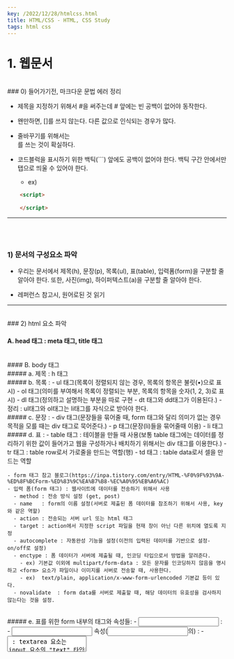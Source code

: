 ```yaml
---
key: /2022/12/28/htmlcss.html
title: HTML/CSS - HTML, CSS Study
tags: html css
---
```


# 1. 웹문서

<br>
### 0) 들어가기전, 마크다운 문법 에러 정리 

- 제목을 지정하기 위해서 #을 써주는데 # 앞에는 빈 공백이 없어야 동작한다.

- 왠만하면, []를 쓰지 않는다. 다른 값으로 인식되는 경우가 많다.

- 줄바꾸기를 위해서는 <br>를 쓰는 것이 확실하다.

- 코드블럭을 표시하기 위한 백틱(```) 앞에도 공백이 없어야 한다. 백틱 구간 안에서만 탭으로 띄울 수 있어야 한다.
  - ex)

```html
	<script>
	
	</script>
```

---


<br><br>
### 1) 문서의 구성요소 파악 

  - 우리는 문서에서 제목(h), 문장(p), 목록(ul), 표(table), 입력폼(form)을 구분할 줄 알아야 한다. 또한, 사진(img), 하이퍼텍스트(a)을 구분할 줄 알아야 한다.

  - 레퍼런스 참고시, 원어로된 것 읽기


---


<br>
### 2) html 요소 파악

#### A. head 태그 : meta 태그, title 태그

<br>
#### B. body 태그 

<br>
##### a. 제목 : h 태그 
	
<br>	
##### b. 목록 : 
      - ul 태그(목록이 정렬되지 않는 경우, 목록의 항목은 불릿(•)으로 표시) 
      - ol 태그(의미를 부여해서 목록이 정렬되는 부분, 목록의 항목을 숫자(1, 2, 3)로 표시) 
      - dl 태그(정의하고 설명하는 부분을 따로 구현 - dt 태그와 dd태그가 이용된다.)
      - 정리 : ul태그와 ol태그는 li태그를 자식으로 받아야 한다.
	
<br>	
##### c. 문장 : 
    - div 태그(문장들을 묶어줄 때, form 태그와 달리 의미가 없는 경우 목적을 모를 때는 div 태그로 묵어준다.) 
    - p 태그(문장(li)들을 묶어줄때 이용)
    - li 태그

<br>	
  ##### d. 표 : 
    - table 태그 : 테이블을 만들 때 사용(보통 table 태그에는 데이터를 정리하기 위한 값이 들어가고 웹을 구성하거나 배치하기 위해서는 div 태그를 이용한다.)
      - tr 태그 : table row로서 가로줄을 만드는 역할(행)
      - td 태그 : table data로서 셀을 만드는 역할
			
		
    - form 태그 참고 블로그(https://inpa.tistory.com/entry/HTML-%F0%9F%93%9A-%ED%8F%BCForm-%ED%83%9C%EA%B7%B8-%EC%A0%95%EB%A6%AC) 
    - 입력 폼(form 태그) : 웹사이트에 데이터를 전송하기 위해서 사용
      - method : 전송 방식 설정 (get, post)
      - name   : form의 이름 설정(서버로 제출된 폼 데이터를 참조하기 위해서 사용, key와 같은 역할)
      - action : 전송되는 서버 url 또는 html 태그
      - target : action에서 지정한 script 파일을 현재 창이 아닌 다른 위치에 열도록 지정 
      - autocomplete : 자동완성 기능을 설정(이전의 입력된 데이터를 기반으로 설정- on/off로 설정)
      - enctype : 폼 데이터가 서버에 제출될 때, 인코딩 타입으로서 방법을 알려준다.
        - ex) 기본값 이외에 multipart/form-data : 모든 문자를 인코딩하지 않음을 명시하고 <form> 요소가 파일이나 이미지를 서버로 전송할 때, 사용한다.
        - ex)  text/plain, application/x-www-form-urlencoded 기본값 등이 있다.
      - novalidate	: form data를 서버로 제출할 때, 해당 데이터의 유효성을 검사하지 않는다는 것을 설정.
			
<br>	
##### e. 표를 위한 form 내부의 태그와 속성들: 
    - <input> : 
    - <input type> 속성(<input>의) :
      - <textarea> : textarea 요소는 input 요소의 "text" 타입과 비슷한 형태이다. 하지만 "text" 타입의 input 요소는 한 줄만 입력이 가능하지만, <textarea> 태그는 긴 내용을 입력하는 것이 가능하다.

	<br>
      - <label> : 
        - input 태그를 제어하여 상태값을 변경하도록 돕는다.
        - 체크박스를 예로 들자면, 클릭 영역이 단순 체크박스 영역에 국한된 것이 아니라 체크박스가 가리키는 툴팁영역에도 클릭시 input 태그가 함께 체크될 수 있다.

        ```html
	        <label for="fruitItem">여기를 클릭</label>
	        <input id="fruitItem" type="checkbox" />
        ```

      - ​위 코드는 label 태그안의 영역을 클릭할 경우 for 속성이 지정된 fruititem 이라는 id 값을 찾는다. 즉 아래의 input 태그가 원격으로, 자동으로 클릭한 것과 같이 동작하게 된다

	<br>
      - <select> & <option> : 
        - 드롭메뉴에서 선택을 할 수 있는 태그. 
        - <option> 태그에서 사용하는 value 속성은 텍스트 필드에서의 value 속성과는 조금 틀리다. 
        - 텍스트 필드에서 value 속성에 값을 입력하면 기본값이 입력되지만 <option> 태그의 경우는 이 <option>이 선택된 경우 전송되는 값을 지정하는 것이다.

      - <datalist> : select는 선택만 할 수 있는 반면, datalist는 리스트에서 어느 한가지를 선택하거나 키워드에 입력할 수 있다.

      - <feildset> : 관련된 입력 양식들을 그룹화할 때 사용

      - <legend> : fieldset 태그 내에서 사용되야 하며 그룹화된 fieldset의 제목을 정의
      - <button> : form 요소중 하나, 페이지에 버튼을 넣고 form을 전송하거나 reset 할 때 사용한다.
<br>		
##### f. <button>와 <input>의 주의 사항
 	
    - <button>와 <input>의 차이점 

    - <input> 태그는 종료태그 없이 type 속성 이용해 버튼에 글자나 이미지 넣지만, <button> 태그는 시작태그와 종료태그 사이에 글자나 이미지 넣음​

    - 항상 <button> 태그의 type 속성을 명시해줘야 함. 왜냐하면, IE(=익스플로러) 경우 기본 타입이 button 이나, 타 브라우저 경우 기본 타입이 submit 이기 때문.

    - <form> 태그 안에서 버튼 만들 땐, 반드시 <input> 태그 이용해 버튼 만들어야 함. 왜냐하면, 타 브라우저가 <button>태그의 속성값을 전송하는 반면, IE는 시작태그와 종료태그 사이의 텍스트나 이미지 전송하기 때문.


---


<br>
### 3) html 강의 요약 내용 정리

- 목록을 ul 태그 하위 목록에서 목록을 1개를 한 번에 만들어 준다.

```html
ul>li

<ul>
	<li></li>
</ul>

```

- 목록을 ul 태그 하위 목록에서 목록을 3개를 한 번에 만들어 준다.

```html
ul>li*3

<ul>
	<li></li>
	<li></li>
	<li></li>
</ul>
```


- 크롬의 web store에서 설치할 것 : 

	- outliner
	- web developer


- header 영역에는 제목을 포함하는 다른 콘텐츠도 포함할 수 있다.


- div 태그는 제목과 콘텐츠를 묶어주는 역할을 해준다.



---

<br>
### 4) section 태그 정리

- section 태그 조건

	- 제목과 내용(콘텐츠)은 항상 포함되어야 한다.



- 시멘틱 section 개념(section에 포함되고 main은 body에만 존재한다.)

	- article : header, footer, main(X)

	- aside : header, footer, main(X)
	
	- nav : header(X), footer(X), main(X)
	
	- body : header, footer, main(O)
	


- section의 부분(영역)을 만드는 태그(section에 포함되지 않는다!! 중요!!)

	- section의 영역을 위해서 초기에는 div 태그가 사용되었다. 
	
	- 이후에는 의미를 부여하기 위해서 다음과 같은 영역 태그가 추가 되었다.
	
		- header
		
		- main
		
		- footer
		

- article에는 contents가 무조건 필요하다.(제목은 덤이다.)


- nav 태그는 제목도 컨턴츠도 아닌 네비게이션을 위한 목록을 의미한다. 따라서, header(X), footer(X), main(X) 이러한 구성을 가진다.




<br>
### 5) 인라인 태그(MDN에서 찾아보기)

- a 태그 : 하이퍼텍스트로 href 속성으로 url 연결
- b 태그 : 텍스트를 bold체로 작성
- i 태그 : 텍스트를 이텔릭체로 작성
- u 태그 : 텍스트에 underline을 추가하여 작성
- span 태그 : 









 		